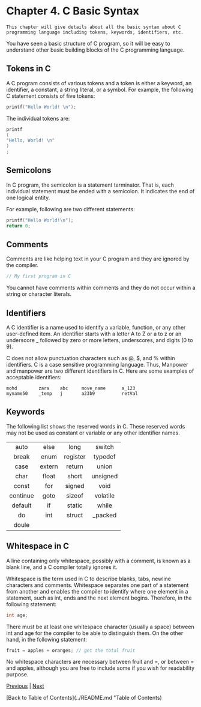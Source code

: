 # Chapter 4. C Basic Syntax

```text
This chapter will give details about all the basic syntax about C programming language including tokens, keywords, identifiers, etc.
```

You have seen a basic structure of C program, so it will be easy to understand other basic building blocks of the C programming language.

## Tokens in C

A C program consists of various tokens and a token is either a keyword, an identifier, a constant, a string literal, or a symbol. For example, the following C statement consists of five tokens:

```c
printf("Hello World! \n");
```

The individual tokens are:

```c
printf
(
"Hello, World! \n"
)
;
```

## Semicolons

In C program, the semicolon is a statement terminator. That is, each individual statement must be ended with a semicolon. It indicates the end of one logical entity.

For example, following are two different statements:

```c
printf("Hello World!\n");
return 0;
```

## Comments

Comments are like helping text in your C program and they are ignored by the compiler.

```c
// My first program in C
```

You cannot have comments within comments and they do not occur within a string or character literals.

## Identifiers

A C identifier is a name used to identify a variable, function, or any other user-defined item. An identifier starts with a letter A to Z or a to z or an underscore _ followed by zero or more letters, underscores, and digits (0 to 9).

C does not allow punctuation characters such as @, $, and % within identifiers. C is a case sensitive programming language. Thus, Manpower and manpower are two different identifiers in C. Here are some examples of acceptable identifiers:

```text
mohd        zara    abc     move_name      a_123
myname50    _temp   j       a23b9          retVal
```

## Keywords

The following list shows the reserved words in C. These reserved words may not be used as constant or variable or any other identifier names.

|      |     |     |     |
|:---: |:---:|:---:|:---:|
| auto | else | long | switch |
| break | enum | register | typedef |
| case | extern | return | union |
| char | float | short | unsigned |
| const | for | signed | void |
| continue | goto | sizeof | volatile |
| default | if | static | while |
| do | int | struct | _packed |
| doule |

## Whitespace in C

A line containing only whitespace, possibly with a comment, is known as a blank line, and a C compiler totally ignores it.

Whitespace is the term used in C to describe blanks, tabs, newline characters and comments. Whitespace separates one part of a statement from another and enables the compiler to identify where one element in a statement, such as int, ends and the next element begins. Therefore, in the following statement:

```c
int age;
```

There must be at least one whitespace character (usually a space) between int and age for the compiler to be able to distinguish them. On the other hand, in the following statement:

```c
fruit = apples + oranges; // get the total fruit
```

No whitespace characters are necessary between fruit and =, or between = and apples, although you are free to include some if you wish for readability purpose.

[Previous](/Chapter3._C_Program_Structure/README.md "Chapter 3. C Program Struture") | [Next](/Chapter5._C_Data_Types/README.md "Chapter 5. C Data Types")

[Back to Table of Contents](../README.md "Table of Contents)
